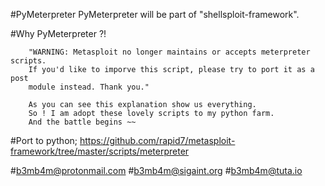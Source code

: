#PyMeterpreter
	PyMeterpreter will be part of "shellsploit-framework".

	
#Why PyMeterpreter ?!
		
		"WARNING: Metasploit no longer maintains or accepts meterpreter scripts.
		If you'd like to imporve this script, please try to port it as a post
		module instead. Thank you."

		As you can see this explanation show us everything.
		So ! I am adopt these lovely scripts to my python farm.
		And the battle begins ~~


#Port to python;
	https://github.com/rapid7/metasploit-framework/tree/master/scripts/meterpreter




#b3mb4m@protonmail.com
#b3mb4m@sigaint.org
#b3mb4m@tuta.io
